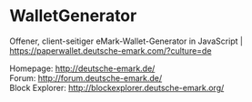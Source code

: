 # WalletGenerator
Offener, client-seitiger eMark-Wallet-Generator in JavaScript | https://paperwallet.deutsche-emark.com/?culture=de

Homepage: http://deutsche-emark.de/<br/>
Forum: http://forum.deutsche-emark.de/<br/>
Block Explorer: http://blockexplorer.deutsche-emark.org/
